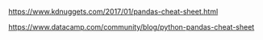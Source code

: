 
https://www.kdnuggets.com/2017/01/pandas-cheat-sheet.html

https://www.datacamp.com/community/blog/python-pandas-cheat-sheet
